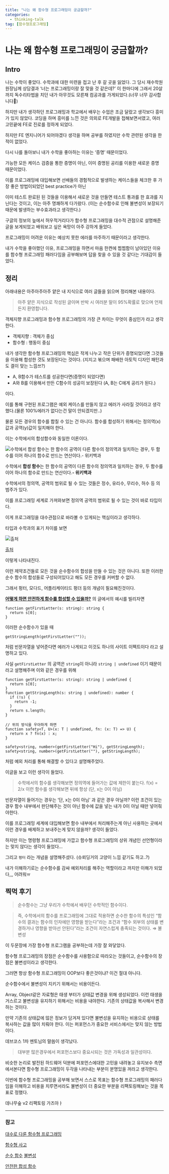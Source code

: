 ```yaml
---
title: "나는 왜 함수형 프로그래밍이 궁금할까?"
categories:
  - thinking-talk
tag: [함수형프로그래밍]
---
```


# 나는 왜 함수형 프로그래밍이 궁금할까?

## Intro

나는 수학이 좋았다. 수학과에 대한 미련을 접고 난 후 갈 곳을 잃었다. 그 당시 재수학원 원장님께 상담결과 ‘너는 프로그래밍이랑 잘 맞을 것 같은데?’ 이 한마디에 그래서 20살까지 독수리타법을 치던 내가 아무것도 모른채 컴공과를 가게되었다.(너무 너무 감사합니다🙏)

하지만 내가 생각하던 프로그래밍과 학교에서 배우는 수업은 조금 달랐고 생각보다 흥미가 있지 않았다. 코딩을 하며 흥미를 느낀 것은 의외로 FE개발을 접해보면서였고, 여러 고민끝에 FE로 진로를 정하게 되었다.

하지만 FE 엔지니어가 되어야겠다 생각을 하며 공부를 하였지만 수학 관련된 생각을 한 적이 없었다.

다시 나를 돌아보니 내가 수학을 좋아하는 이유는 ‘증명’ 때문이었다.

가능한 모든 케이스 검증을 통한 증명이 아닌, 이미 증명된 공리를 이용한 새로운 증명 때문이었다.

이를 프로그래밍에 대입해보면 선배들의 경험적으로 발생하는 케이스들을 체크한 후 가장 좋은 방법이되었던 best practice가 아닌

이미 테스트 완료된 된 것들을 이용해서 새로운 것을 만들면 테스트 통과를 한 효과를 지닌다는 것이고, 이는 아주 명쾌하게 다가왔다. (이는 순수함수로 인해 불변성이 보장되기 때문에 발생하는 부수효과라고 생각한다.)

구글의 정보의 늪에서 허우적거리다가 함수형 프로그래밍을 대수적 관점으로 설명해준 글을 보게되었고 배워보고 싶은 욕망이 아주 강하게 들었다.

프로그래밍이 어려운 이유는 예상치 못한 에러를 마주하기 때문이라고 생각한다.

내가 수학을 좋아했던 이유, 프로그래밍을 하면서 마음 한켠에 찝찝함이 남아있던 이유를 함수형 프로그래밍 패러다임을 공부해보며 답을 찾을 수 있을 것 같다는 기대감이 들었다.

## 정리

아래내용은 아주아주아주 얕은 내 지식으로 여러 글들을 읽으며 정리해본 내용이다.

> 아주 얕은 지식으로 작성된 글이며 반박 시 여러분 말이 95%확률로 맞으며 언제든지 환영합니다.

객체지향 프로그래밍과 함수형 프로그래밍의 가장 큰 차이는 무엇이 중심인가 라고 생각한다.

- 객체지향 : 객체가 중심
- 함수형 : 행동이 중심

내가 생각한 함수형 프로그래밍의 핵심은 작게 나누고 작은 단위가 증명되었다면 그것들을 이용해 합성한 것도 보장된다는 것이다. (지지고 볶으며 패배한 아토믹 디자인 패턴과도 결이 맞는 느낌쓰?)

- A, B함수가 테스트를 성공한다면(증명이 되었다면)
- A와 B를 이용해서 만든 C함수의 성공이 보장된다 (A, B는 C에게 공리가 된다.)

이다.

이를 통해 구현된 프로그램은 예외 케이스를 만들지 않고 에러가 사라질 것이라고 생각했다.(물론 100%에러가 없다는건 말이 안되겠지만..)

물론 모든 경우의 함수를 합칠 수 있는 건 아니다. 함수를 합성하기 위해서는 정의역(x)값과 공역(y)값이 일치해야 한다.

이는 수학에서의 합성함수와 동일한 이론이다.

![수학에서 **합성 함수**는 한 함수의 공역이 다른 함수의 정의역과 일치하는 경우, 두 함수를 이어 하나의 함수로 만드는 연산이다.**- 위키백과**](/images/2024-01-27-2024-01-27-01/Untitled.png)

수학에서 **합성 함수**는 한 함수의 공역이 다른 함수의 정의역과 일치하는 경우, 두 함수를 이어 하나의 함수로 만드는 연산이다.**- 위키백과**

수학에서의 정의역, 공역의 범위로 될 수 있는 것들은 정수, 유리수, 무리수, 허수 등 의 범주가 있다.

이를 프로그래밍 세계로 가져와보면 정의역 공역의 범위로 될 수 있는 것이 바로 타입이다.

이게 프로그래밍을 대수관점으로 바라볼 수 있게되는 핵심이라고 생각하다.

타입과 수학과의 표기 차이를 보면

![[출처](https://moonsupport.oopy.io/post/30)](/images/2024-01-27-2024-01-27-01/Untitled1.png)

[출처](https://moonsupport.oopy.io/post/30)

이렇게 나타내진다.

이런 제약조건들로 모든 것을 순수함수의 합성을 만들 수 있는 것은 아니다. 또한 이러한 순수 함수의 합성들로 구성되어있다고 해도 모든 경우를 커버할 수 없다.

그래서 펑터, 모다드, 어플리케이티드 펑더 등의 개념이 필요해진것이다.

**[어떻게 하면 안전하게 함수를 합성할 수 있을까?](https://evan-moon.github.io/2020/01/27/safety-function-composition/)** 의 글에서의 예시를 빌리자면

```tsx
function getFirstLetter(s: string): string {
  return s[0];
}
```

이러한 순수함수가 있을 때

```tsx
getStringLength(getFirstLetter(""));
```

처럼 빈문자열을 넣어준다면 에러가 나게되고 이것도 하나의 사이트 이펙트이다 라고 설명하고 있다.

사실 `getFirstLetter` 의 공역은 `string`이 아니라 `string | undefined` 이기 때문이라고 설명해주며 이와 같은 경우를 위해

```tsx
function getFirstLetter(s: string): string | undefined {
  return s[0];
}
function getStringLength(s: string | undefined): number {
  if (!s) {
    return -1;
  }
  return s.length;
}

// 위의 방식을 우아하게 하면
function safety<T, U>(x: T | undefined, fn: (x: T) => U) {
  return x ? fn(x) : x;
}

safety<string, number>(getFirstLetter("Hi"), getStringLength);
safety<string, number>(getFirstLetter(""), getStringLength);
```

처럼 예외 처리를 통해 해결할 수 있다고 설명해주었다.

이글을 보고 이런 생각이 들었다.

> 수학에서의 함수를 생각해보면 정의역에 들어가는 값에 제한이 붙는다.
> f(x) = 2/x 이런 함수를 생각해보면 뒤에 항상 (단, x는 0이 아님)

빈문자열이 들어가는 경우는 ‘단, x는 0이 아님’ 과 같은 경우 아닐까? 이런 조건이 있는 경우 함수 내부에서 판단해주는 것이 아닌 함수에 값을 넣는 내가 0이 아닐 때만 넣어줘야한다.

이를 프로그래밍 세계에 대입해보면 함수 내부에서 처리해주는게 아닌 사용하는 곳에서 이런 경우를 배제하고 보내주는게 맞지 않을까? 생각이 들었다.

하지만 이는 명령형 프로그래밍에 가깝고 함수형 프로그래밍의 상위 개념인 선언형이라는 맞지 않다는 생각이 들었다…

그리고 `펑터` 라는 개념을 설명해주셨다. (슈뢰딩거의 고양이 느낌 같기도 하고..?)

내가 이해하기로는 순수함수를 감싸 예외처리를 해주는 역할이라고 까지만 이해가 되었다,,, 어려워ㅠ

## 찍먹 후기

> 순수함수는 그냥 우리가 수학에서 배우던 수학적인 함수이다.

> 즉, 수학에서의 함수를 프로그래밍에 그대로 적용하면 순수한 함수의 특성인 “함수의 결과는 함수의 인자에만 영향을 받는다”라는 조건과 “함수 외부의 상태를 변경하거나 영향을 받아선 안된다”라는 조건이 자연스럽게 충족되는 것이다.
> ⇒ 불변성

이 두문장에 가장 함수형 프로그램을 공부하는데 가장 잘 와닿았다.

함수형 프로그래밍의 장점은 순수함수를 사용함으로 따라오는 것들이고, 순수함수의 장점은 불변성이라고 생각한다.

그러면 항상 함수형 프로그래밍이 OOP보다 좋은것이냐? 이건 절대 아니다.

순수함수에서 불변성이 지키기 위해서는 비용이든다.

Array, Object같은 자료형은 태생 부터가 상태값 변경을 위해 생성되었다. 이런 태생을 거스르고 불변성을 유지하기 위해서는 비용을 내야한다. 기존의 상태값을 복사해서 변경하는 것이다.

만약 기존의 상태값에 많은 정보가 담겨져 있다면 불변성을 유지하는 비용으로 상태를 복사하는 값을 많이 치뤄야 한다. 이는 퍼포먼스가 중요한 서비스에서는 맞지 않는 방법이다.

데브코스 1차 멘토님의 말씀이 생각났다.

> 대부분 많은경우에서 퍼포먼스보다 중요시되는 것은 가독성과 일관성이다.

비슷한 논리로 발전된 하드웨어 덕분에 퍼포먼스에대한 고민을 내려놓고 유지보수 측면에서본다면 함수형 프로그래밍이 두각을 나타내는 부분이 분명있을 꺼라고 생각한다.

이번에 함수형 프로그래밍을 공부해 보면서 스스로 목표는 함수형 프로그래밍의 패러다임을 이해하고 비용을 치루면서라도 불변성이 더 중요한 부분을 리팩토링해보는 것을 목표로 정했다.

데나무숲 v2 리팩토링 가즈아ㅏ

---

### 참고

[대수로 다룬 함수형 프로그래밍](https://moonsupport.oopy.io/post/30)

[함수형 사고](https://moonsupport.oopy.io/post/30)

[순수 함수](https://evan-moon.github.io/2019/12/29/about-pure-functions/)
[불변성](https://evan-moon.github.io/2020/01/05/what-is-immutable/)

[안전한 합성 함수](https://evan-moon.github.io/2020/01/27/safety-function-composition/)
